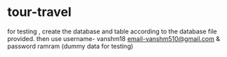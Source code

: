 # tour-travel
for testing , create the database and table according to the database file provided. 
then use username- vanshm18 email-vanshm510@gmail.com & password ramram (dummy data for testing)
